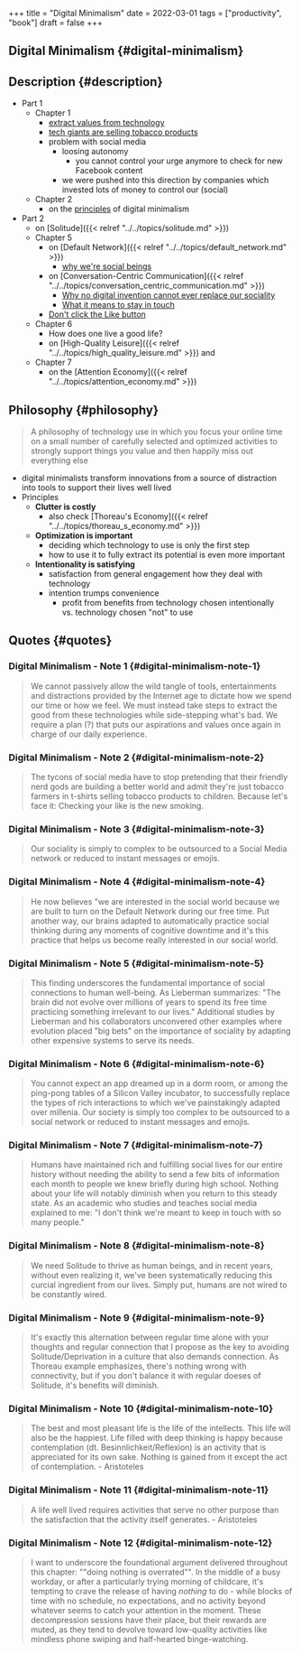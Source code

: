 +++
title = "Digital Minimalism"
date = 2022-03-01
tags = ["productivity", "book"]
draft = false
+++

## Digital Minimalism {#digital-minimalism}


## Description {#description}

-   Part 1
    -   Chapter 1
        -   [extract values from technology](#digital-minimalism-note-1)
        -   [tech giants are selling tobacco products](#digital-minimalism-note-2)
        -   problem with social media
            -   loosing autonomy
                -   you cannot control your urge anymore to check for new Facebook content
            -   we were pushed into this direction by companies which invested lots of money to control our (social)
    -   Chapter 2
        -   on the [principles](#philosophy) of digital minimalism
-   Part 2
    -   on [Solitude]({{< relref "../../topics/solitude.md" >}})
    -   Chapter 5
        -   on [Default Network]({{< relref "../../topics/default_network.md" >}})
            -   [why we're social beings](#digital-minimalism-note-5)
        -   on [Conversation-Centric Communication]({{< relref "../../topics/conversation_centric_communication.md" >}})
            -   [Why no digital invention cannot ever replace our sociality](#digital-minimalism-note-6)
            -   [What it means to stay in touch](#digital-minimalism-note-7)
        -   [Don't click the Like button](https://www.attentiveman.com/blog-1/2019/3/1/cal-newport-on-avoiding-the-like-button)
    -   Chapter 6
        -   How does one live a good life?
        -   on [High-Quality Leisure]({{< relref "../../topics/high_quality_leisure.md" >}}) and
    -   Chapter 7
        -   on the [Attention Economy]({{< relref "../../topics/attention_economy.md" >}})


## Philosophy {#philosophy}

> A philosophy of technology use in which you focus your online time on a small number of carefully selected and optimized activities to strongly support things you value and then happily miss out everything else

-   digital minimalists transform innovations from a source of distraction into tools to support their lives well lived
-   Principles
    -   **Clutter is costly**
        -   also check [Thoreau's Economy]({{< relref "../../topics/thoreau_s_economy.md" >}})
    -   **Optimization is important**
        -   deciding which technology to use is only the first step
        -   how to use it to fully extract its potential is even more important
    -   **Intentionality is satisfying**
        -   satisfaction from general engagement how they deal with technology
        -   intention trumps convenience
            -   profit from benefits from technology chosen intentionally vs. technology chosen "not" to use


## Quotes {#quotes}


### Digital Minimalism - Note 1 {#digital-minimalism-note-1}

> We cannot passively allow the wild tangle of tools, entertainments and distractions provided by the Internet age to dictate how we spend our time or how we feel. We must instead take steps to extract the good from these technologies while side-stepping what's bad. We require a plan (?) that puts our aspirations and values once again in charge of our daily experience.


### Digital Minimalism - Note 2 {#digital-minimalism-note-2}

> The tycons of social media have to stop pretending that their friendly nerd gods are building a better world and admit they're just tobacco farmers in t-shirts selling tobacco products to children. Because let's face it: Checking your like is the new smoking.


### Digital Minimalism - Note 3 {#digital-minimalism-note-3}

> Our sociality is simply to complex to be outsourced to a Social Media network or reduced to instant messages or emojis.


### Digital Minimalism - Note 4 {#digital-minimalism-note-4}

> He now believes "we are interested in the social world because we are built to
> turn on the Default Network during our free time. Put another way, our brains
> adapted to automatically practice social thinking during any moments of
> cognitive downtime and it's this practice that helps us become really interested
> in our social world.


### Digital Minimalism - Note 5 {#digital-minimalism-note-5}

> This finding underscores the fundamental importance of social connections to
> human well-being. As Lieberman summarizes: "The brain did not evolve over
> millions of years to spend its free time practicing something irrelevant to our
> lives." Additional studies by Lieberman and his collaborators unconvered other
> examples where evolution placed "big bets" on the importance of sociality by
> adapting other expensive systems to serve its needs.


### Digital Minimalism - Note 6 {#digital-minimalism-note-6}

> You cannot expect an app dreamed up in a dorm room, or among the ping-pong
> tables of a Silicon Valley incubator, to successfully replace the types of rich
> interactions to which we've painstakingly adapted over millenia. Our society is
> simply too complex to be outsourced to a social network or reduced to instant
> messages and emojis.


### Digital Minimalism - Note 7 {#digital-minimalism-note-7}

> Humans have maintained rich and fulfilling social lives for our entire history without needing the ability to send a few bits of information each month to people we knew briefly during high school. Nothing about your life will notably diminish when you return to this steady state. As an academic who studies and teaches social media explained to me: "I don't think we're meant to keep in touch with so many people."


### Digital Minimalism - Note 8 {#digital-minimalism-note-8}

> We need Solitude to thrive as human beings, and in recent years, without even realizing it, we've been systematically reducing this curcial ingredient from our lives. Simply put, humans are not wired to be constantly wired.


### Digital Minimalism - Note 9 {#digital-minimalism-note-9}

> It's exactly this alternation between regular time alone with your thoughts and regular connection that I propose as the key to avoiding Solitude/Deprivation in a culture that also demands connection. As Thoreau example emphasizes, there's nothing wrong with connectivity, but if you don't balance it with regular doeses of Solitude, it's benefits will diminish.


### Digital Minimalism - Note 10 {#digital-minimalism-note-10}

> The best and most pleasant life is the life of the intellects. This life will also be the happiest. Life filled with deep thinking is happy because contemplation (dt. Besinnlichkeit/Reflexion) is an activity that is appreciated for its own sake. Nothing is gained from it except the act of contemplation. - Aristoteles


### Digital Minimalism - Note 11 {#digital-minimalism-note-11}

> A life well lived requires activities that serve no other purpose than the satisfaction that the activity itself generates. - Aristoteles


### Digital Minimalism - Note 12 {#digital-minimalism-note-12}

> I want to underscore the foundational argument delivered throughout this chapter: ""doing nothing is overrated"". In the middle of a busy workday, or after a particularly trying morning of childcare, it's tempting to crave the release of having _nothing_ to do - while blocks of time with no schedule, no expectations, and no activity beyond whatever seems to catch your attention in the moment. These decompression sessions have their place, but their rewards are muted, as they tend to devolve toward low-quality activities like mindless phone swiping and half-hearted binge-watching.
